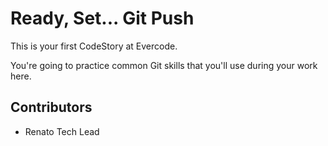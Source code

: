 
# Ready, Set... Git Push

This is your first CodeStory at Evercode.

You're going to practice common Git skills that you'll use during your work here.

## Contributors

- Renato Tech Lead
